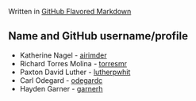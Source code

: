Written in [GitHub Flavored Markdown](https://docs.github.com/en/get-started/writing-on-github)

## **Name and GitHub username/profile**

* Katherine Nagel - [airimder](https://github.com/airimder)
* Richard Torres Molina - [torresmr](https://github.com/torresmr)
* Paxton David Luther - [lutherpwhit](https://github.com/lutherpWhit)
* Carl Odegard - [odegardc](https://github.com/odegardc)
* Hayden Garner - [garnerh](https://github.com/garnerh25)

